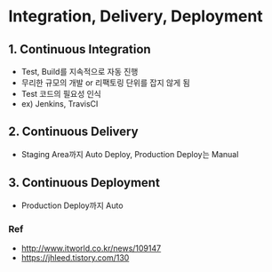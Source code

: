 # Integration, Delivery, Deployment

## 1. Continuous Integration
* Test, Build를 지속적으로 자동 진행
* 무리한 규모의 개발 or 리팩토링 단위를 잡지 않게 됨
* Test 코드의 필요성 인식
* ex) Jenkins, TravisCI

## 2. Continuous Delivery
* Staging Area까지 Auto Deploy, Production Deploy는 Manual

## 3. Continuous Deployment
* Production Deploy까지 Auto

###  Ref
* http://www.itworld.co.kr/news/109147
* https://jhleed.tistory.com/130